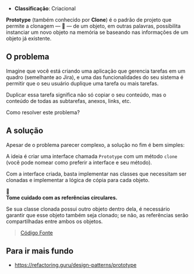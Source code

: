 - **Classificação**: Criacional

**Prototype** (também conhecido por **Clone**) é o padrão de projeto que permite a clonagem — 🥸 — de um objeto, em outras palavras, possibilita instanciar um novo objeto na memória se baseando nas informações de um objeto já existente.

## O problema

Imagine que você está criando uma aplicação que gerencia tarefas em um quadro (semelhante ao Jira), e uma das funcionalidades do seu sistema é permitir que o seu usuário duplique uma tarefa ou mais tarefas. 

Duplicar essa tarefa significa não só copiar o seu conteúdo, mas o conteúdo de todas as subtarefas, anexos, links, etc.

Como resolver este problema?

## A solução

Apesar de o problema parecer complexo, a solução no fim é bem simples: 

A ideia é criar uma interface chamada `Prototype` com um método `clone` (você pode nomear como preferir a interface e seu método). 

Com a interface criada, basta implementar nas classes que necessitam ser clonadas e implementar a lógica de cópia para cada objeto.

<aside class="callout">
  <div class="icon">🚩</div>
  <div class="content">
    <strong>Tome cuidado com as referências circulares.</strong>
    </br>
    <p>Se sua classe clonada possui outro objeto dentro dela, é necessário garantir que esse objeto também seja clonado; se não, as referências serão compartilhadas entre ambos os objetos.</p>
  </div>
</aside>

> [Código Fonte](https://github.com/gustavo-flor/design-patterns-hands-on/tree/1ebb1acd4972a5a3a53c508d53f302968ff9ec09/src/main/java/com/github/gustavoflor/dpho/creational/prototype)

## Para ir mais fundo

- <https://refactoring.guru/design-patterns/prototype>